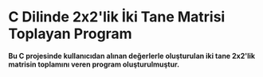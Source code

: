 # C Dilinde 2x2'lik İki Tane Matrisi Toplayan Program
**<p>Bu C projesinde kullanıcıdan alınan değerlerle oluşturulan iki tane 2x2'lik matrisin toplamını veren program oluşturulmuştur.</p>**
